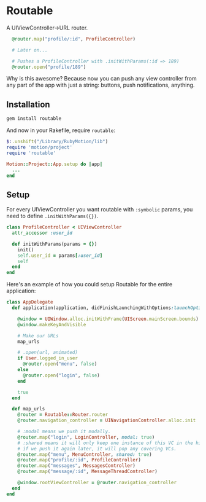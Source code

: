 # Routable
A UIViewController->URL router.

```ruby
  @router.map("profile/:id", ProfileController)

  # Later on...

  # Pushes a ProfileController with .initWithParams(:id => 189)
  @router.open("profile/189")
```

Why is this awesome? Because now you can push any view controller from any part of the app with just a string: buttons, push notifications, anything.

## Installation

```ruby
gem install routable
```

And now in your Rakefile, require `routable`:

```ruby
$:.unshift("/Library/RubyMotion/lib")
require 'motion/project'
require 'routable'

Motion::Project::App.setup do |app|
  ...
end
```

## Setup

For every UIViewController you want routable with `:symbolic` params, you need to define `.initWithParams({})`.

```ruby
class ProfileController < UIViewController
  attr_accessor :user_id

  def initWithParams(params = {})
    init()
    self.user_id = params[:user_id]
    self
  end
end
```

Here's an example of how you could setup Routable for the entire application:

```ruby
class AppDelegate
  def application(application, didFinishLaunchingWithOptions:launchOptions)

    @window = UIWindow.alloc.initWithFrame(UIScreen.mainScreen.bounds)
    @window.makeKeyAndVisible

    # Make our URLs
    map_urls

    # .open(url, animated)
    if User.logged_in_user
      @router.open("menu", false)
    else
      @router.open("login", false)
    end

    true
  end

  def map_urls
    @router = Routable::Router.router
    @router.navigation_controller = UINavigationController.alloc.init

    # :modal means we push it modally.
    @router.map("login", LoginController, modal: true)
    # :shared means it will only keep one instance of this VC in the hierarchy;
    # if we push it again later, it will pop any covering VCs.
    @router.map("menu", MenuController, shared: true)
    @router.map("profile/:id", ProfileController)
    @router.map("messages", MessagesController)
    @router.map("message/:id", MessageThreadController)

    @window.rootViewController = @router.navigation_controller
  end
end
```
